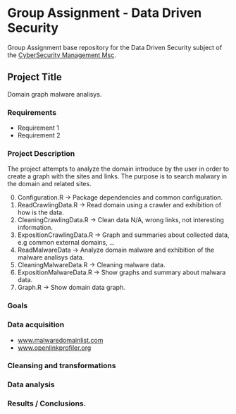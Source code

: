 # Group Assignment - Data Driven Security

Group Assignment base repository for the Data Driven Security subject of the [CyberSecurity Management Msc](https://www.talent.upc.edu/ing/professionals/presentacio/codi/221101/cybersecurity-management/).

## Project Title

Domain graph malware analisys.

### Requirements

  - Requirement 1
  - Requirement 2
  
  
### Project Description

The project attempts to analyze the domain introduce by the user in order to create a graph with the sites and links. The purpose is to search malwary in the domain and related sites. 

0. Configuration.R -> Package dependencies and common configuration.
1. ReadCrawlingData.R -> Read domain using a crawler and exhibition of how is the data.
2. CleaningCrawlingData.R -> Clean data N/A, wrong links, not interesting information.
3. ExpositionCrawlingData.R -> Graph and summaries about collected data, e.g common external domains, ... 
4. ReadMalwareData -> Analyze domain malware and exhibition of the malware analisys data.
5. CleaningMalwareData.R -> Cleaning malware data.
6. ExpositionMalwareData.R -> Show graphs and summary about malwara data.
7. Graph.R -> Show domain data graph.

### Goals
  

### Data acquisition

  - www.malwaredomainlist.com
  - www.openlinkprofiler.org

### Cleansing and transformations

### Data analysis

### Results / Conclusions.
